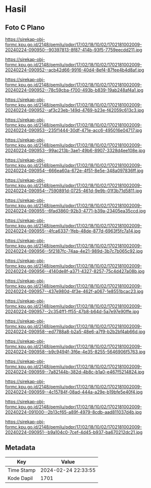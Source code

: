 # Hasil

## Foto C Plano

https://sirekap-obj-formc.kpu.go.id/2148/pemilu/pdpr/17/02/18/10/02/1702181002009-20240224-090950--90397813-8f87-414b-93f5-7759eecdd211.jpg

https://sirekap-obj-formc.kpu.go.id/2148/pemilu/pdpr/17/02/18/10/02/1702181002009-20240224-090952--acb42d66-9916-40d4-8ef4-87fee4b4d8af.jpg

https://sirekap-obj-formc.kpu.go.id/2148/pemilu/pdpr/17/02/18/10/02/1702181002009-20240224-090952--78c59cba-f700-493b-b839-19ab248af4a1.jpg

https://sirekap-obj-formc.kpu.go.id/2148/pemilu/pdpr/17/02/18/10/02/1702181002009-20240224-090952--af3c23eb-149d-4769-b23e-f42059c613c3.jpg

https://sirekap-obj-formc.kpu.go.id/2148/pemilu/pdpr/17/02/18/10/02/1702181002009-20240224-090953--235f1444-30df-471e-acc6-495016e04717.jpg

https://sirekap-obj-formc.kpu.go.id/2148/pemilu/pdpr/17/02/18/10/02/1702181002009-20240224-090953--99ac213b-3ae1-49b6-8907-3328d4ee108e.jpg

https://sirekap-obj-formc.kpu.go.id/2148/pemilu/pdpr/17/02/18/10/02/1702181002009-20240224-090954--666ea60a-672e-4f51-8e5e-348a097836ff.jpg

https://sirekap-obj-formc.kpu.go.id/2148/pemilu/pdpr/17/02/18/10/02/1702181002009-20240224-090954--7590891d-0725-461d-9e9b-01f3b71d5811.jpg

https://sirekap-obj-formc.kpu.go.id/2148/pemilu/pdpr/17/02/18/10/02/1702181002009-20240224-090955--6fad3860-92b3-4771-b39a-23405ea35ccd.jpg

https://sirekap-obj-formc.kpu.go.id/2148/pemilu/pdpr/17/02/18/10/02/1702181002009-20240224-090955--4fca6337-1feb-48de-877d-6963f5fc7a14.jpg

https://sirekap-obj-formc.kpu.go.id/2148/pemilu/pdpr/17/02/18/10/02/1702181002009-20240224-090956--5f2187fc-74aa-4e21-989d-3b7c7b065c92.jpg

https://sirekap-obj-formc.kpu.go.id/2148/pemilu/pdpr/17/02/18/10/02/1702181002009-20240224-090956--4140de8f-a371-4327-8257-75c4d427a08b.jpg

https://sirekap-obj-formc.kpu.go.id/2148/pemilu/pdpr/17/02/18/10/02/1702181002009-20240224-090957--437e980d-4f3e-462f-a067-1e8551bcac23.jpg

https://sirekap-obj-formc.kpu.go.id/2148/pemilu/pdpr/17/02/18/10/02/1702181002009-20240224-090957--2c354ff1-ff55-47b8-b64d-5a7e97e90ffe.jpg

https://sirekap-obj-formc.kpu.go.id/2148/pemilu/pdpr/17/02/18/10/02/1702181002009-20240224-090958--ed7788a8-b2a5-48e6-a7f9-b2b2bf4ab66d.jpg

https://sirekap-obj-formc.kpu.go.id/2148/pemilu/pdpr/17/02/18/10/02/1702181002009-20240224-090958--b9c9494f-3f6e-4e35-8255-5646906f5763.jpg

https://sirekap-obj-formc.kpu.go.id/2148/pemilu/pdpr/17/02/18/10/02/1702181002009-20240224-090959--7a82144b-382d-4b8c-b1a0-e467f5214824.jpg

https://sirekap-obj-formc.kpu.go.id/2148/pemilu/pdpr/17/02/18/10/02/1702181002009-20240224-090959--4c15784f-08ad-444a-a29e-b19bfe5e40f4.jpg

https://sirekap-obj-formc.kpu.go.id/2148/pemilu/pdpr/17/02/18/10/02/1702181002009-20240224-091000--2b13cf65-a89f-4979-8cdb-aad811037d4b.jpg

https://sirekap-obj-formc.kpu.go.id/2148/pemilu/pdpr/17/02/18/10/02/1702181002009-20240224-090951--b9a104c0-7cef-4d45-b937-ba670212dc21.jpg


## Metadata

| Key        | Value               |
| ---------- | ------------------- |
| Time Stamp | 2024-02-24 22:33:55 |
| Kode Dapil | 1701                |



